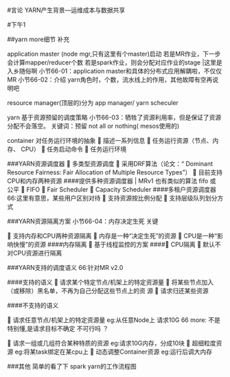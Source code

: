 
#言论 
YARN产生背景—运维成本与数据共享


#下午1 


##yarn more细节 补充

application master (node mgr,只有这里有个master)启动
	若是MR作业，下一步会计算mapper/reducer个数
	若是spark作业，则会分配对应作业的stage |这里是入乡随俗啊
	小节66-01：application master和具体的分布式应用解耦啦，不仅仅MR
	小节66-02：介绍 yarn角色时，个数，流水线上的作用，其他故障有空再说明吧

resource manager(顶层的)分为 app manager/ yarn scheculer

yarn 基于资源预留的调度策略
	小节66-03：牺牲了资源利用率，但是保证了资源分配不会落空。
	关键词：预留 not all or nothing( mesos使用的)
	
	
container 对任务运行环境的抽象
 描述一系列信息
 任务运行资源（节点、内存、 CPU）
 任务启动命令
 任务运行环境

###YARN资源调度器
 多类型资源调度
 采用DRF算法（论文：“ Dominant Resource Fairness: Fair Allocation of
Multiple Resource Types”）
 目前支持CPU和内存两种资源
####提供多种资源调度器 | MRv1 也有类似的算法 fifo 或  公平
 FIFO
 Fair Scheduler
 Capacity Scheduler
####多租户资源调度器 66:这里有意思，某些用户区别对待
 支持资源按比例分配
 支持层级队列划分方式	

###YARN资源隔离方案
	小节66-04：内存决定生死 关键
	
 支持内存和CPU两种资源隔离
 内存是一种“决定生死”的资源
 CPU是一种“影响快慢”的资源
####内存隔离
 基于线程监控的方案
#### CPU隔离
 默认不对CPU资源进行隔离

###YARN支持的调度语义
	66:针对MR v2.0
	
####支持的语义
 请求某个特定节点/机架上的特定资源量
 将某些节点加入（或移除）黑名单，不再为自己分配这些节点上的资
源
 请求归还某些资源


####不支持的语义

 请求任意节点/机架上的特定资源量
		eg:从任意Node上 请求10G 
		66 more: 不是特别懂,是请求目标不确定 不可行吗 ？
		
		
 请求一组或几组符合某种特质的资源
		eg:请求10G内存，分成10块
 超细粒度资源
		eg:将某task绑定在某cpu上
 动态调整Container资源
		eg:运行后调大内存

###其他
  简单的看了下 spark yarn的工作流程图		
  
		
		
